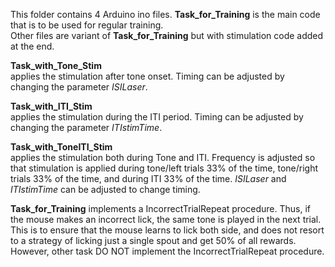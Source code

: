 This folder contains 4 Arduino ino files.
**Task_for_Training** is the main code that is to be used for regular training.  
Other files are variant of **Task_for_Training** but with stimulation code added at the end.  
  
**Task_with_Tone_Stim**   
applies the stimulation after tone onset. Timing can be adjusted by changing the parameter *ISILaser*.

**Task_with_ITI_Stim**   
applies the stimulation during the ITI period. Timing can be adjusted by changing the parameter *ITIstimTime*.

**Task_with_ToneITI_Stim**   
applies the stimulation both during Tone and ITI. Frequency is adjusted so that stimulation is applied during tone/left trials 33% of the time, tone/right trials 33% of the time, and during ITI 33% of the time.  *ISILaser* and *ITIstimTime* can be adjusted to change timing.

**Task_for_Training** implements a IncorrectTrialRepeat procedure. Thus, if the mouse makes an incorrect lick, the same tone is played in the next trial. This is to ensure that the mouse learns to lick both side, and does not resort to a strategy of licking just a single spout and get 50% of all rewards.
However, other task DO NOT implement the IncorrectTrialRepeat procedure.
